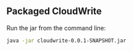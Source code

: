 ## Packaged CloudWrite

Run the jar from the command line:

```bash
java -jar cloudwrite-0.0.1-SNAPSHOT.jar
```